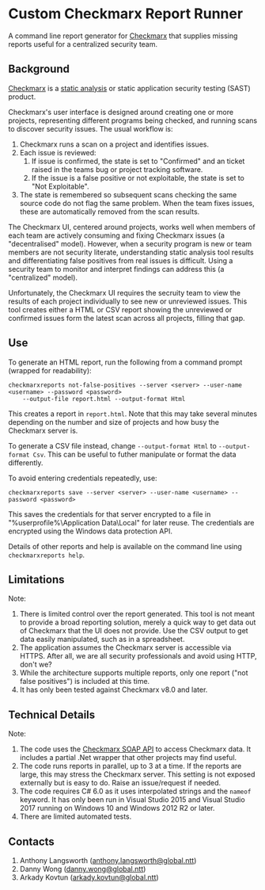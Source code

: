 # Custom Checkmarx Report Runner

A command line report generator for [Checkmarx](http://checkmarx.com) that supplies missing reports 
useful for a centralized security team.

## Background

[Checkmarx](http://checkmarx.com) is a [static analysis](https://www.owasp.org/index.php/Static_Code_Analysis) 
or static application security testing (SAST) product. 

Checkmarx's user interface is designed around creating one or more projects, representing different programs 
being checked, and running scans to discover security issues. The usual workflow
is:

1. Checkmarx runs a scan on a project and identifies issues.
1. Each issue is reviewed:
    1. If issue is confirmed, the state is set to "Confirmed" and an ticket raised in the teams bug or project tracking software.
    1. If the issue is a false positive or not exploitable, the state is set to "Not Exploitable".
1. The state is remembered so subsequent scans checking the same source code do not flag the same problem. When the team fixes issues, these are automatically removed from the scan results.

The Checkmarx UI, centered around projects, works well when members of each team are actively consuming 
and fixing Checkmarx issues (a "decentralised" model). However, when a security program is new or team 
members are not security literate, understanding static analysis tool results and differentiating false 
positives from real issues is difficult. Using a security team to monitor and interpret findings can 
address this (a "centralized" model). 

Unfortunately, the Checkmarx UI requires the secruity team to view the results of each project individually 
to see new or unreviewed issues. This tool creates either a HTML or CSV report showing the unreviewed
or confirmed issues form the latest scan across all projects, filling that gap. 

## Use

To generate an HTML report, run the following from a command prompt (wrapped for readability):

```
checkmarxreports not-false-positives --server <server> --user-name <username> --password <password>
    --output-file report.html --output-format Html
```

This creates a report in `report.html`. Note that this may take several minutes depending on the number 
and size of projects and how busy the Checkmarx server is.

To generate a CSV file instead, change `--output-format Html` to `--output-format Csv`. This can be useful to futher manipulate 
or format the data differently.

To avoid entering credentials repeatedly, use:

```
checkmarxreports save --server <server> --user-name <username> --password <password>
```

This saves the credentials for that server encrypted to a file in "%userprofile%\Application Data\Local" 
for later reuse. The credentials are encrypted using the Windows data protection API.

Details of other reports and help is available on the command line using `checkmarxreports help`.

## Limitations

Note:

 1. There is limited control over the report generated. This tool is not meant to provide a broad reporting solution, merely a quick way to get data out of Checkmarx that the UI does not provide. Use the CSV output to get data easily manipulated, such as in a spreadsheet.
 1. The application assumes the Checkmarx server is accessible via HTTPS. After all, we are all security professionals and avoid using HTTP, don't we?
 1. While the architecture supports multiple reports, only one report ("not false positives") is included at this time.
 1. It has only been tested against Checkmarx v8.0 and later. 

## Technical Details

Note:

 1. The code uses the [Checkmarx SOAP API](https://checkmarx.atlassian.net/wiki/display/KC/SOAP+API) to access Checkmarx data. It includes a partial .Net wrapper that other projects may find useful.
 1. The code runs reports in parallel, up to 3 at a time. If the reports are large, this may stress the Checkmarx server. This setting is not exposed externally but is easy to do. Raise an issue/request if needed.
 1. The code requires C# 6.0 as it uses interpolated strings and the `nameof` keyword. It has only been run in Visual Studio 2015 and Visual Studio 2017 running on Windows 10 and Windows 2012 R2 or later.
 1. There are limited automated tests.

## Contacts

 1. Anthony Langsworth (anthony.langsworth@global.ntt)
 1. Danny Wong (danny.wong@global.ntt)
 1. Arkady Kovtun (arkady.kovtun@global.ntt)

